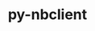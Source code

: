---
title: "py-nbclient"
layout: cache
categories: [package, develop-2025-04-20]
meta: {"compilers": ["none"], "num_specs": 7, "num_specs_by_stack": {"data-vis-sdk": 1, "e4s": 4, "e4s-neoverse-v2": 2, "root": 7}, "oss": ["ubuntu20.04", "ubuntu22.04"], "platforms": ["linux"], "stacks": ["data-vis-sdk", "e4s", "e4s-neoverse-v2", "root"], "targets": ["neoverse_v2", "x86_64_v3"], "versions": ["0.8.0"]}
spec_details: [{"compiler": "none", "hash": "6kuxvgiq2jfxeoo6xuxlmvyb5le7gdt2", "os": "ubuntu22.04", "platform": "linux", "size": "-", "stacks": ["e4s", "root"], "target": "x86_64_v3", "variants": ["build_system=python_pip"], "versions": ["0.8.0"]}, {"compiler": "none", "hash": "k4pklgnvegqueq7xs725cb727o7f7pip", "os": "ubuntu22.04", "platform": "linux", "size": "-", "stacks": ["e4s", "root"], "target": "x86_64_v3", "variants": ["build_system=python_pip"], "versions": ["0.8.0"]}, {"compiler": "none", "hash": "mlynuiwpcj34kj3qaiyqljc66tonqtyl", "os": "ubuntu20.04", "platform": "linux", "size": "-", "stacks": ["data-vis-sdk", "root"], "target": "x86_64_v3", "variants": ["build_system=python_pip"], "versions": ["0.8.0"]}, {"compiler": "none", "hash": "n7xsoed3azcfjehfa7hy6i6urdsnosju", "os": "ubuntu22.04", "platform": "linux", "size": "-", "stacks": ["e4s-neoverse-v2", "root"], "target": "neoverse_v2", "variants": ["build_system=python_pip"], "versions": ["0.8.0"]}, {"compiler": "none", "hash": "psed2opvjqtiztutgschcplb24b5v4ln", "os": "ubuntu22.04", "platform": "linux", "size": "-", "stacks": ["e4s", "root"], "target": "x86_64_v3", "variants": ["build_system=python_pip"], "versions": ["0.8.0"]}, {"compiler": "none", "hash": "r6crruoy37ycv7px6hrgpvnjj2q743st", "os": "ubuntu22.04", "platform": "linux", "size": "-", "stacks": ["e4s", "root"], "target": "x86_64_v3", "variants": ["build_system=python_pip"], "versions": ["0.8.0"]}, {"compiler": "none", "hash": "wnoksedg3e7hk35bichetc267xi2uoqx", "os": "ubuntu22.04", "platform": "linux", "size": "-", "stacks": ["e4s-neoverse-v2", "root"], "target": "neoverse_v2", "variants": ["build_system=python_pip"], "versions": ["0.8.0"]}]
---
